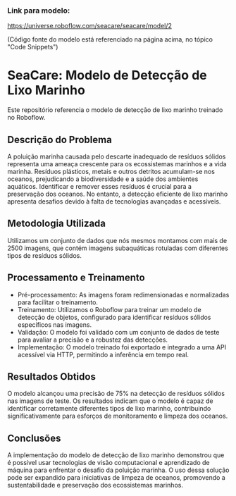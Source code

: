 ### Link para modelo:
https://universe.roboflow.com/seacare/seacare/model/2

(Código fonte do modelo está referenciado na página acima, no tópico "Code Snippets")

# SeaCare: Modelo de Detecção de Lixo Marinho
Este repositório referencia o modelo de detecção de lixo marinho treinado no Roboflow.

## Descrição do Problema
A poluição marinha causada pelo descarte inadequado de resíduos sólidos representa uma ameaça crescente para os ecossistemas marinhos e a vida marinha. Resíduos plásticos, metais e outros detritos acumulam-se nos oceanos, prejudicando a biodiversidade e a saúde dos ambientes aquáticos. Identificar e remover esses resíduos é crucial para a preservação dos oceanos. No entanto, a detecção eficiente de lixo marinho apresenta desafios devido à falta de tecnologias avançadas e acessíveis.

## Metodologia Utilizada
Utilizamos um conjunto de dados que nós mesmos montamos com mais de 2500 imagens, que contém imagens subaquáticas rotuladas com diferentes tipos de resíduos sólidos.

## Processamento e Treinamento
* Pré-processamento: As imagens foram redimensionadas e normalizadas para facilitar o treinamento.
* Treinamento: Utilizamos o Roboflow para treinar um modelo de detecção de objetos, configurado para identificar resíduos sólidos específicos nas imagens.
* Validação: O modelo foi validado com um conjunto de dados de teste para avaliar a precisão e a robustez das detecções.
* Implementação: O modelo treinado foi exportado e integrado a uma API acessível via HTTP, permitindo a inferência em tempo real.

## Resultados Obtidos
O modelo alcançou uma precisão de 75% na detecção de resíduos sólidos nas imagens de teste. Os resultados indicam que o modelo é capaz de identificar corretamente diferentes tipos de lixo marinho, contribuindo significativamente para esforços de monitoramento e limpeza dos oceanos.

## Conclusões
A implementação do modelo de detecção de lixo marinho demonstrou que é possível usar tecnologias de visão computacional e aprendizado de máquina para enfrentar o desafio da poluição marinha. O uso dessa solução pode ser expandido para iniciativas de limpeza de oceanos, promovendo a sustentabilidade e preservação dos ecossistemas marinhos.
